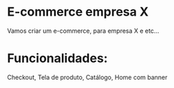 # E-commerce empresa X

Vamos criar um e-commerce, para empresa X e etc...

# Funcionalidades:

Checkout, Tela de produto, Catálogo, Home com banner
